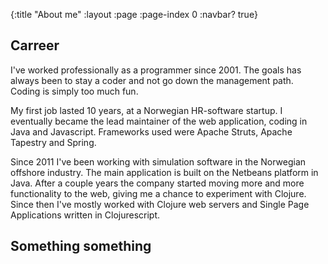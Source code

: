 {:title "About me"
 :layout :page
 :page-index 0
 :navbar? true}

## Carreer
I've worked professionally as a programmer since 2001. The goals has always been to stay a coder and not go down the management path. Coding is simply too much fun.

My first job lasted 10 years, at a Norwegian HR-software startup. I eventually became the lead maintainer of the web application,
coding in Java and Javascript. Frameworks used were Apache Struts, Apache Tapestry and Spring.

Since 2011 I've been working with simulation software in the Norwegian offshore industry. The main application is built on the
Netbeans platform in Java. After a couple years the company started moving more and more functionality to the web, giving me a chance to experiment
with Clojure. Since then I've mostly worked with Clojure web servers and Single Page Applications written in Clojurescript.

## Something something
